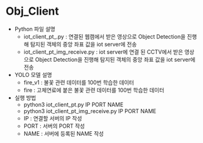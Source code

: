 # Obj_Client
- Python 파일 설명
  - iot_client_pt_.py : 연결된 웹캠에서 받은 영상으로 Object Detection을 진행해 탐지된 객체의 중앙 좌표 값을 iot server에 전송
  - iot_client_pt_img_receive.py : iot server에 연결 된 CCTV에서 받은 영상으로 Object Detection을 진행해 탐지된 객체의 중앙 좌표 값을 iot server에 전송
- YOLO 모델 설명
  - fire_v1 : 불꽃 관련 데이터를 100번 학습한 데이터
  - fire : 고체연료에 붙은 불꽃 관련 데이터를 100번 학습한 데이터
- 실행 방법
  - python3 iot_client_pt.py IP PORT NAME
  - python3 iot_client_pt_img_receive.py IP PORT NAME
  - IP : 연결할 서버의 IP 작성
  - PORT : 서버의 PORT 작성
  - NAME : 서버에 등록된 NAME 작성
